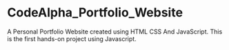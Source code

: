 # CodeAlpha_Portfolio_Website
A Personal Portfolio Website created using HTML CSS And JavaScript. This is the first hands-on project using Javascript.
